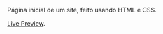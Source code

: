 Página inicial de um site, feito usando HTML e CSS.

[Live Preview](https://rangelr2.github.io/landing-page/).
